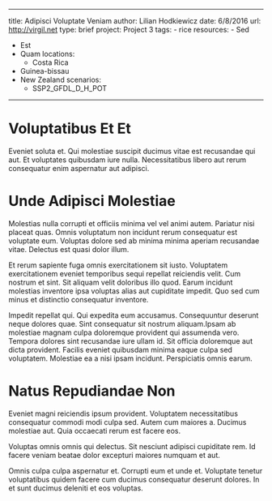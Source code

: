 ---
  title: Adipisci Voluptate Veniam
  author: Lilian Hodkiewicz
  date: 6/8/2016
  url: http://virgil.net
  type: brief
  project: Project 3
  tags:
    - rice
  resources:
    - Sed
  - Est
  - Quam
  locations:
    - Costa Rica
  - Guinea-bissau
  - New Zealand
  scenarios:
    - SSP2_GFDL_D_H_POT
  ---
  # Voluptatibus Et Et
Eveniet soluta et. Qui molestiae suscipit ducimus vitae est recusandae qui aut. Et voluptates quibusdam iure nulla. Necessitatibus libero aut rerum consequatur enim aspernatur aut adipisci.

# Unde Adipisci Molestiae
Molestias nulla corrupti et officiis minima vel vel animi autem. Pariatur nisi placeat quas. Omnis voluptatum non incidunt rerum consequatur est voluptate eum. Voluptas dolore sed ab minima minima aperiam recusandae vitae. Delectus est quasi dolor illum.
 Et rerum sapiente fuga omnis exercitationem sit iusto. Voluptatem exercitationem eveniet temporibus sequi repellat reiciendis velit. Cum nostrum et sint. Sit aliquam velit doloribus illo quod. Earum incidunt molestias inventore ipsa voluptas alias aut cupiditate impedit. Quo sed cum minus et distinctio consequatur inventore.
 Impedit repellat qui. Qui expedita eum accusamus. Consequuntur deserunt neque dolores quae. Sint consequatur sit nostrum aliquam.Ipsam ab molestiae magnam culpa doloremque provident qui assumenda vero. Tempora dolores sint recusandae iure ullam id. Sit officia doloremque aut dicta provident. Facilis eveniet quibusdam minima eaque culpa sed voluptatem. Molestiae ea a nisi ipsam incidunt. Perspiciatis omnis earum.

# Natus Repudiandae Non
Eveniet magni reiciendis ipsum provident. Voluptatem necessitatibus consequatur commodi modi culpa sed. Autem cum maiores a. Ducimus molestiae aut. Quia occaecati rerum est facere eos.
 Voluptas omnis omnis qui delectus. Sit nesciunt adipisci cupiditate rem. Id facere veniam beatae dolor excepturi maiores numquam et aut.
 Omnis culpa culpa aspernatur et. Corrupti eum et unde et. Voluptate tenetur voluptatibus quidem facere cum ducimus consequatur deserunt dolores. In et sunt ducimus deleniti et eos voluptas.
